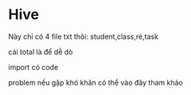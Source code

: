# Hive

Này chỉ có 4 file txt thôi: student,class,ré,task

cái total là để dễ dò

import có code

problem nếu gặp khó khăn có thể vào đây tham khảo
